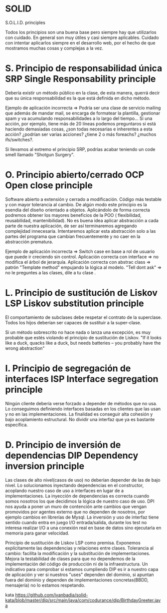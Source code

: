 # SOLID
S.O.L.I.D. principles

Todos los principios son una buena base pero siempre hay que utilizarlos con cuidado. En general son muy útiles y casi siempre aplicables.
Cuidado con intentar aplicarlos siempre en el desarrollo web, por el hecho de que mostramos muchas cosas y complejas a la vez.

S. Principio de responsabilidad única SRP Single Responsability principle
===================================================================================
Debería existir un método público en la clase, de esta manera, querrá decir que su única responsabilidad es la que está definida en dicho método.

Ejemplo de aplicación incorrecta => Podría ser una clase de servicio mailing que además de mandar mail, se encarga de formatear la plantilla, gestionar spam y va acumulando responsabilidades a lo largo del tiempo...
Si una acción, por ejemplo, tiene más de 20 líneas podemos preguntaros si está haciendo demasiadas cosas, ¿son todas necesarias e inherentes a esta acción? ¿podrían ser varias acciones? ¿tiene 2 o más foreachs? ¿muchos ifs/switches?. 

Si llevamos al extremo el principio SRP, podrías acabar teniendo un code smell llamado "Shotgun Surgery".

O. Principio abierto/cerrado OCP Open close principle
===================================================================================
Software abierto a extensión y cerrado a modificación.
Código  más testable y con mayor tolerancia al cambio.
De algún modo este principio es la esendia del diseño orientado a objetos. Aplicándolo de forma correcta podremos obtener los mayores beneficios de la POO ( flexibilidad, reusabilidad, mantenibilidad). 
No es buena idea aplicar abstracción a cada parte de nuestra aplicación, de ser así terminaremos agregando complejidad innecesaria. 
Intentaremos aplicar esta abstracción solo a las partes del programa que cambian frecuentemente y no caer en la abstracción prematura. 

Ejemplo de aplicación incorrecta => Switch case en base a rol de usuario que puede ir creciendo sin control.
Aplicación correcta con interface => no modifica el árbol de jerarquía.
Aplicación correcta con abstrac class => patrón "Template method" empujando la lógica al modelo.
"Tell dont ask" => no le preguntes a las clases, dile a tu clase .

L. Principio de sustitución de Liskov LSP Liskov substitution principle
===================================================================================
El comportamiento de subclases debe respetar el contrato de la superclase.
Todos los hijos deberían ser capaces de sustituir a la super-clase.

Si un método sobrescrito no hace nada o lanza una excepción, es muy probable que estés violando el principio de sustitución de Liskov.
"If it looks like a duck, quacks like a duck, but needs batteries – you probably have the wrong abstraction"

I. Principio de segregación de interfaces ISP Interface segregation principle
===================================================================================
Ningún cliente debería verse forzado a depender de métodos que no usa.
Lo conseguimos definiendo interfaces basadas en los clientes que las usan y no en las implementaciones.
La finalidad es conseguir alta cohesión y bajo acoplamiento estructural.
No dividir una interfaz que ya es bastante específica.

D. Principio de inversión de dependencias DIP Dependency inversion principle
===================================================================================
Las clases de alto nivel(casos de uso) no deberían depender de las de bajo nivel.
Lo solucionamos inyectando dependencias en el constructor, acoplando nuestro caso de uso a interfaces en lugar de a implementaciones.
La inyección de dependencias es correcta cuando somos nosotros los que decidimos la lógica de nuestro caso de uso.
DPI nos ayuda a poner un muro de contención ante cambios que vengan promovidos por agentes externo que no dependen de nosotros, por ejemplo cambios en librerías de Mysql.
La inversión y uso de interfaz tiene sentido cuando entra en juego I/O entrada/salida, durante los test no interesa realizar I/O a una conexión real en base de datos sino ejecutarla en memoria para ganar velocidad.

Principio de sustitución de Liskov LSP como premisa.
Exponemos explícitamente las dependencias y relaciones entre clases.
Tolerancia al cambio: facilita la modificación y la substitución de implementaciones.
Mejora la testabilidad de clases para que no dependemos de la implementación del código de producción ni de la infraestructura.
Un indicativo para comprobar si estamos cumpliendo DIP es ir a nuestro capa de aplicación y ver si nuestros "uses" dependen del dominio, si apuntan fuera del dominio y dependen de implementaciones concretas(BBDD, mensajería) no lo estamos respetando.

kata
https://github.com/ivanbadia/solid-kata/blob/master/dip/src/main/java/com/codurance/dip/BirthdayGreeter.java